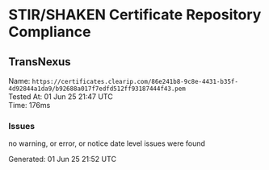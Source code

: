 # STIR/SHAKEN Certificate Repository Compliance

## TransNexus

Name: `https://certificates.clearip.com/86e241b8-9c8e-4431-b35f-4d92844a1da9/b92688a017f7edfd512ff93187444f43.pem`\
Tested At: 01 Jun 25 21:47 UTC\
Time: 176ms

### Issues

no warning, or error, or notice date level issues were found

Generated: 01 Jun 25 21:52 UTC